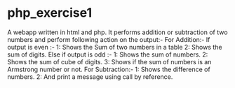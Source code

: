 # php_exercise1
A webapp written in html and php.
It performs addition or subtraction of two numbers and perform following action on the output:-
For Addition:-
If output is even :-
         1: Shows the Sum of two numbers in a table
         2: Shows the sum of digits.
Else if output is odd :-
         1: Shows the sum of numbers.
         2: Shows the sum of cube of digits.
         3: Shows if the sum of numbers is an Armstrong number or not.
For Subtraction:-
          1: Shows the difference of numbers.
          2: And print a message using call by reference.
